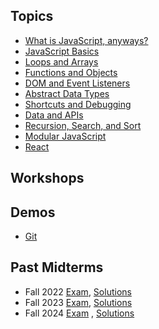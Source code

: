 ## Topics

- [What is JavaScript, anyways?](/topics/what-is-javascript/)
- [JavaScript Basics](/topics/js-basics/)
- [Loops and Arrays](/topics/loops-and-arrays/)
- [Functions and Objects](/topics/functions-objects/)
- [DOM and Event Listeners](/topics/dom-event-listeners/)
- [Abstract Data Types](/topics/adt/)
- [Shortcuts and Debugging](/topics/shortcuts-and-debugging/)
- [Data and APIs](/topics/data/)
- [Recursion, Search, and Sort](/topics/recursion-search-sort/)
- [Modular JavaScript](/topics/modular-js/)
- [React](/topics/react/)

## Workshops


## Demos

- [Git](/topics/git)



## Past Midterms

- Fall 2022 [Exam](/midterms/f22.pdf), [Solutions](/midterms/f22-solutions.pdf)
- Fall 2023 [Exam](/midterms/f23.pdf), [Solutions](/midterms/f23-solutions.pdf)
- Fall 2024 [Exam](/midterms/f24.pdf) , [Solutions](/midterms/f24-solutions.pdf)
